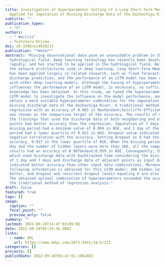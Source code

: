```yaml
---
title: Investigation of Hyperparameter Setting of a Long Short-Term Memory Model
  Applied for Imputation of Missing Discharge Data of the Daihachiga River
subtitle: ""
publication_types:
  - "2"
authors:
  - " Weilisi"
  - Toshiharu Kojima
doi: 10.3390/w14020213
publication: "*Water*"
abstract: "Missing observational data pose an unavoidable problem in the
  hydrological field. Deep learning technology has recently been developing
  rapidly, and has started to be applied in the hydrological field. Being one of
  the network architectures used in deep learning, Long Short-Term Memory (LSTM)
  has been applied largely in related research, such as flood forecasting and
  discharge prediction, and the performance of an LSTM model has been compared
  with other deep learning models. Although the tuning of hyperparameters, which
  influences the performance of an LSTM model, is necessary, no sufficient
  knowledge has been obtained. In this study, we tuned the hyperparameters of an
  LSTM model to investigate the influence on the model performance, and tried to
  obtain a more suitable hyperparameter combination for the imputation of
  missing discharge data of the Daihachiga River. A traditional method, linear
  regression with an accuracy of 0.903 in Nash&ndash;Sutcliffe Efficiency (NSE),
  was chosen as the comparison target of the accuracy. The results of most of
  the trainings that used the discharge data of both neighboring and estimation
  points had better accuracy than the regression. Imputation of 7 days of the
  missing period had a minimum value of 0.904 in NSE, and 1 day of the missing
  period had a lower quartile of 0.922 in NSE. Dropout value indicated a
  negative correlation with the accuracy. Setting dropout as 0 had the best
  accuracy, 0.917 in the lower quartile of NSE. When the missing period was 1
  day and the number of hidden layers were more than 100, all the compared
  results had an accuracy of 0.907&ndash;0.959 in NSE. Consequently, the case,
  which used discharge data with backtracked time considering the missing period
  of 1 day and 7 days and discharge data of adjacent points as input data,
  indicated better accuracy than other input data combinations. Moreover, the
  following information is obtained for this LSTM model: 100 hidden layers are
  better, and dropout and recurrent dropout levels equaling 0 are also better.
  The obtained optimal combination of hyperparameters exceeded the accuracy of
  the traditional method of regression analysis."
draft: false
featured: true
tags: []
image:
  caption: ""
  focal_point: ""
  preview_only: false
summary: ""
lastmod: 2022-09-28T14:47:03+09:00
date: 2022-09-28T05:53:35.988Z
links:
  - name: URL
    url: https://www.mdpi.com/2073-4441/14/2/213
categories: []
projects: []
publishDate: 2022-09-28T05:47:01.196188Z
---
```

